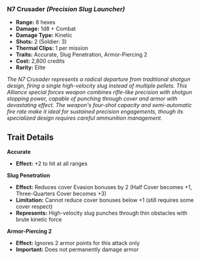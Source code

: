 ### N7 Crusader *(Precision Slug Launcher)*
- **Range:** 8 hexes
- **Damage:** 1d8 + Combat
- **Damage Type:** Kinetic
- **Shots:** 2 (Soldier: 3)
- **Thermal Clips:** 1 per mission
- **Traits:** Accurate, Slug Penetration, Armor-Piercing 2
- **Cost:** 2,800 credits
- **Rarity:** Elite

*The N7 Crusader represents a radical departure from traditional shotgun design, firing a single high-velocity slug instead of multiple pellets. This Alliance special forces weapon combines rifle-like precision with shotgun stopping power, capable of punching through cover and armor with devastating effect. The weapon's four-shot capacity and semi-automatic fire rate make it ideal for sustained precision engagements, though its specialized design requires careful ammunition management.*

## Trait Details

**Accurate**
- **Effect:** +2 to hit at all ranges

**Slug Penetration**
- **Effect:** Reduces cover Evasion bonuses by 2 (Half Cover becomes +1, Three-Quarters Cover becomes +3)
- **Limitation:** Cannot reduce cover bonuses below +1 (still requires some cover respect)
- **Represents:** High-velocity slug punches through thin obstacles with brute kinetic force

**Armor-Piercing 2**
- **Effect:** Ignores 2 armor points for this attack only
- **Important:** Does not permanently damage armor